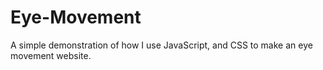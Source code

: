 # Eye-Movement
A simple demonstration of how I use JavaScript, and CSS to make an eye movement website.
